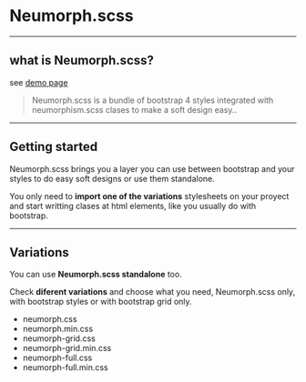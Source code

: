 # Neumorph.scss

----
## what is Neumorph.scss?
see [demo page](https://chemaalfonso.github.io/neumorph.scss/)

> Neumorph.scss is a bundle of bootstrap 4 styles integrated with neumorphism.scss clases to make a soft design easy..

----
## Getting started
Neumorph.scss brings you a layer you can use between bootstrap and your styles to do easy soft designs or use them standalone.

You only need to **import one of the variations** stylesheets on your proyect and start writting clases at html elements, like you usually do with bootstrap.

----
## Variations
You can use **Neumorph.scss standalone** too.

Check **diferent variations** and choose what you need, Neumorph.scss only, with bootstrap styles or with bootstrap grid only.

* neumorph.css
* neumorph.min.css
* neumorph-grid.css
* neumorph-grid.min.css
* neumorph-full.css
* neumorph-full.min.css
